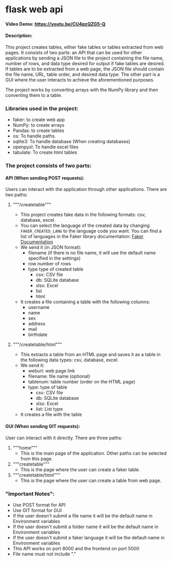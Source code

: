 # flask web api
#### Video Demo:  <https://youtu.be/CU4pzQZG5-Q>
#### Description:
This project creates tables, either fake tables or tables extracted from web pages. It consists of two parts: an API that can be used for other applications by sending a JSON file to the project containing the file name, number of rows, and data type desired for output if fake tables are desired. If tables are to be extracted from a web page, the JSON file should contain the file name, URL, table order, and desired data type. The other part is a GUI where the user interacts to achieve the aforementioned purposes.

The project works by converting arrays with the NumPy library and then converting them to a table.

### Libraries used in the project:
- faker: to create web app
- NumPy: to create arrays
- Pandas: to create tables
- os: To handle paths.
- sqlite3: To handle database (When creating databases)
- openpyxl: To handle excel files
- tabulate: To create html tables

### The project consists of two parts:

#### API (When sending POST requests):
Users can interact with the application through other applications. There are two paths:
1. """/createtable"""
    - This project creates fake data in the following formats: csv, database, excel.
    - You can select the language of the created data by changing `FAKER_CREATED_LANG` to the language code you want. You can find a list of languages in the Faker library documentation: [Faker Documentation](https://faker.readthedocs.io/en/master/locales.html)
    - We send it (in JSON format):
        - filename (if there is no file name, it will use the default name specified in the settings)
        - row number of rows
        - type type of created table 
            - csv: CSV file
            - db: SQLite database
            - xlsx: Excel
            - list 
            - html
    - It creates a file containing a table with the following columns:
        - username
        - name
        - sex
        - address
        - mail
        - birthdate

2. """/createtable/html"""
    - This extracts a table from an HTML page and saves it as a table in the following data types: csv, database, excel.
    - We send it:
        - weburl: web page link
        - filename: file name (optional)
        - tablenum: table number (order on the HTML page)
        - type: type of table
            - csv: CSV file
            - db: SQLite database
            - xlsx: Excel
            - list: List type
    - It creates a file with the table 

#### GUI (When sending GIT requests):
User can interact with it directly. There are three paths:
1. """home"""
    - This is the main page of the application. Other paths can be selected from this page.
2. """createtable"""
    - This is the page where the user can create a faker table.
3. """createtable/html"""
    - This is the page where the user can create a table from web page.

### "Important Notes":
- Use POST format for API
- Use GIT format for GUI
- If the user doesn't submit a file name it will be the default name in Environment variables 
- If the user doesn't submit a folder name it will be the default name in Environment variables 
- If the user doesn't submit a faker language it will be the default name in Environment variables 
- This API works on port 8000 and the frontend on port 5000
- File name must not include "."

